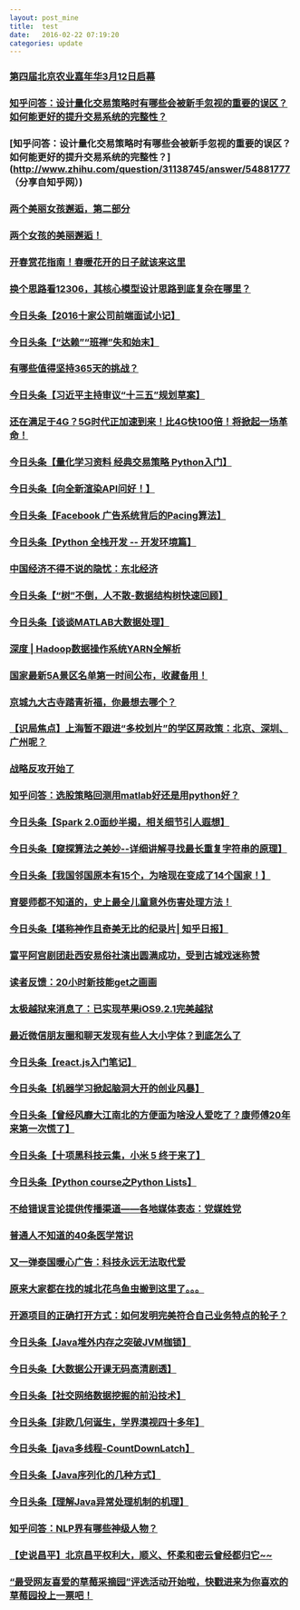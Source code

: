 ```yaml
---
layout: post_mine
title:  test
date:   2016-02-22 07:19:20
categories: update
---
```

### [第四届北京农业嘉年华3月12日启幕](https://mp.weixin.qq.com/s?__biz=MzA4MTI4MDQzNQ==&mid=401888751&idx=1&sn=5eedd24e142591c14d14b6df6feff770&scene=0&key=710a5d99946419d9b9c2e634d7dc028d84e1803730e4651333b63a187de16b60140cb458365caab83379cf6b846a9a14&ascene=7&uin=MjI4OTg2NjU%3D&devicetype=android-21&version=26030d33&nettype=cmnet&pass_ticket=4babP2Z%2B0aOBs83rgrsmfwSa0hppbQCXFYjvXwYCdAw%3D)

### [知乎问答：设计量化交易策略时有哪些会被新手忽视的重要的误区？如何能更好的提升交易系统的完整性？](http://www.zhihu.com/question/31138745/answer/54881777)

### [知乎问答：设计量化交易策略时有哪些会被新手忽视的重要的误区？如何能更好的提升交易系统的完整性？](http://www.zhihu.com/question/31138745/answer/54881777 （分享自知乎网）)

### [两个美丽女孩邂逅，第二部分](https://mp.weixin.qq.com/s?__biz=MzAxODIwNDkzMw==&mid=403803110&idx=1&sn=59e18a0b75187edbdf7d2acf64f29b77&scene=0&key=710a5d99946419d9044facc265bf5b55d2fa5e8e6ec667e24bb8ad9441d4c7b37a7ace19f14706b689a975203f960018&ascene=7&uin=MjI4OTg2NjU%3D&devicetype=android-21&version=26030d33&nettype=cmnet&pass_ticket=4babP2Z%2B0aOBs83rgrsmfwSa0hppbQCXFYjvXwYCdAw%3D)

### [两个女孩的美丽邂逅！](https://mp.weixin.qq.com/s?__biz=MzAxODIwNDkzMw==&mid=403780291&idx=1&sn=1c3884fec698bb23380265020ca088ea&scene=0&key=710a5d99946419d9b1e80c6c2eb272f2c8d6515cc0673201244cfbd17c61563c1e738552e0706a534e8854d1391190e7&ascene=7&uin=MjI4OTg2NjU%3D&devicetype=android-21&version=26030d33&nettype=cmnet&pass_ticket=4babP2Z%2B0aOBs83rgrsmfwSa0hppbQCXFYjvXwYCdAw%3D)

### [开春赏花指南！春暖花开的日子就该来这里](https://mp.weixin.qq.com/s?__biz=MjM5NDcxMTE2NA==&mid=406088732&idx=1&sn=a212f3be2e9ba17389867c9f84cc2823&scene=0&key=710a5d99946419d90856bb6470100ba254e588e5148ff13f560453814bfc7138cecc7ef093722d54e62f2b1f49912e26&ascene=7&uin=MjI4OTg2NjU%3D&devicetype=android-21&version=26030d33&nettype=cmnet&pass_ticket=4babP2Z%2B0aOBs83rgrsmfwSa0hppbQCXFYjvXwYCdAw%3D)

### [换个思路看12306，其核心模型设计思路到底复杂在哪里？](https://mp.weixin.qq.com/s?__biz=MjM5MDE0Mjc4MA==&mid=402866528&idx=1&sn=3a3e9a4c177ae9d1964b27694dba4628&scene=0&key=710a5d99946419d93b3ce410e39d163267d8ac8c4d5a175b0f280d0237ae5e6616545225c9732a572d2ba67e898bff15&ascene=7&uin=MjI4OTg2NjU%3D&devicetype=android-21&version=26030d33&nettype=cmnet&pass_ticket=4babP2Z%2B0aOBs83rgrsmfwSa0hppbQCXFYjvXwYCdAw%3D)

### [今日头条【2016十家公司前端面试小记】](http://toutiao.com/item/6254324044569510401/?iid=3578109516&app=news_article&tt_from=android_share&utm_source=email&utm_medium=toutiao_android&utm_campaign=client_share)

### [今日头条【“达赖”“班禅”失和始末】](http://toutiao.com/item/6252053060672029185/?iid=3578109516&app=news_article&tt_from=android_share&utm_source=email&utm_medium=toutiao_android&utm_campaign=client_share)

### [有哪些值得坚持365天的挑战？](https://mp.weixin.qq.com/s?__biz=MjM5NjA3OTM0MA==&mid=405076338&idx=1&sn=24d9db59a65e81f6bf9bddf8012e5ff2&scene=0&key=710a5d99946419d9d9b6e19fe6d1a914e365c039ec4ec43e0344d5420fc08a49f068c5bb70658428c9814e0a54b55822&ascene=7&uin=MjI4OTg2NjU%3D&devicetype=android-21&version=26030d33&nettype=cmnet&pass_ticket=4babP2Z%2B0aOBs83rgrsmfwSa0hppbQCXFYjvXwYCdAw%3D)

### [今日头条【习近平主持审议“十三五”规划草案】](http://toutiao.com/item/6254125668477436418/?iid=3578109516&app=news_article&tt_from=android_share&utm_source=email&utm_medium=toutiao_android&utm_campaign=client_share)

### [还在满足于4G？5G时代正加速到来！比4G快100倍！将掀起一场革命！](http://mp.weixin.qq.com/s?__biz=MjM5NzAwMzU0MA==&mid=1128663519&idx=1&sn=e0b2c638b37d915e7f5b1286d56513a6&scene=0#wechat_redirect)

### [今日头条【量化学习资料 经典交易策略 Python入门】](http://toutiao.com/item/6254393029411471873/?iid=3578109516&app=news_article&tt_from=android_share&utm_source=email&utm_medium=toutiao_android&utm_campaign=client_share)

### [今日头条【向全新渲染API问好！】](http://toutiao.com/item/6254436072625816066/?iid=3578109516&app=news_article&tt_from=android_share&utm_source=email&utm_medium=toutiao_android&utm_campaign=client_share)

### [今日头条【Facebook 广告系统背后的Pacing算法】](http://toutiao.com/item/6254399985773724162/?iid=3578109516&app=news_article&tt_from=android_share&utm_source=email&utm_medium=toutiao_android&utm_campaign=client_share)

### [今日头条【Python 全栈开发 -- 开发环境篇】](http://toutiao.com/item/6254351600416981505/?iid=3578109516&app=news_article&tt_from=android_share&utm_source=email&utm_medium=toutiao_android&utm_campaign=client_share)

### [中国经济不得不说的隐忧：东北经济](http://mp.weixin.qq.com/s?__biz=MjM5NzAwMzU0MA==&mid=1128663519&idx=4&sn=27fe27d8bf98dcd39e918562784f0016&scene=0#wechat_redirect)

### [今日头条【“树”不倒，人不散-数据结构树快速回顾】](http://toutiao.com/item/6253959549284254209/?iid=3578109516&app=news_article&tt_from=android_share&utm_source=email&utm_medium=toutiao_android&utm_campaign=client_share)

### [今日头条【谈谈MATLAB大数据处理】](http://toutiao.com/item/6254402402850439682/?iid=3578109516&app=news_article&tt_from=android_share&utm_source=email&utm_medium=toutiao_android&utm_campaign=client_share)

### [深度&nbsp;|&nbsp;Hadoop数据操作系统YARN全解析](http://mp.weixin.qq.com/s?__biz=MjM5MDE0Mjc4MA==&mid=402875530&idx=1&sn=08bc46908201bcfb7f3f563a54e44862&scene=0#wechat_redirect)

### [国家最新5A景区名单第一时间公布，收藏备用！](http://mp.weixin.qq.com/s?__biz=MjM5MTQ1NDY1Ng==&mid=404824513&idx=1&sn=1c1737b5310fa6fd38016bc475d84d20&scene=1&srcid=0224GUBVN2Jw7sHygzxjCJ83&from=groupmessage&isappinstalled=0#wechat_redirect)

### [京城九大古寺踏青祈福，你最想去哪个？](http://mp.weixin.qq.com/s?__biz=MjM5NDcxMTE2NA==&mid=406113564&idx=1&sn=56c35307f0efd1ce7cb28a679b398a3b&scene=0#wechat_redirect)

### [【识局焦点】上海暂不跟进“多校划片”的学区房政策：北京、深圳、广州呢？](http://mp.weixin.qq.com/s?__biz=MjM5NzE4MTUyMw==&mid=402344802&idx=1&sn=c8c31236a1ea2e58e890fa6d8620147f&scene=0#wechat_redirect)

### [战略反攻开始了](http://mp.weixin.qq.com/s?__biz=MjM5MTY4NzM2OQ==&mid=402133784&idx=1&sn=611af26de553835a25e48b37ae2ee80f&scene=2&srcid=02206tRvnpH77jJBwBiwAWWp&from=timeline&isappinstalled=0#wechat_redirect)

### [知乎问答：选股策略回测用matlab好还是用python好？](http://www.zhihu.com/question/30801713/answer/83455657)

### [今日头条【Spark 2.0面纱半揭，相关细节引人遐想】](http://toutiao.com/item/6254667237861360130/?iid=3578109516&app=news_article&tt_from=android_share&utm_source=email&utm_medium=toutiao_android&utm_campaign=client_share)

### [今日头条【窥探算法之美妙--详细讲解寻找最长重复字符串的原理】](http://toutiao.com/item/6254485122842624514/?iid=3578109516&app=news_article&tt_from=android_share&utm_source=email&utm_medium=toutiao_android&utm_campaign=client_share)

### [今日头条【我国邻国原本有15个，为啥现在变成了14个国家！】](http://toutiao.com/item/6252872750638039553/?iid=3578109516&app=news_article&tt_from=android_share&utm_source=email&utm_medium=toutiao_android&utm_campaign=client_share)

### [育婴师都不知道的，史上最全儿童意外伤害处理方法！](http://mp.weixin.qq.com/s?__biz=MjM5MjUxODI4MA==&mid=403543010&idx=4&sn=dca3368156ae36b994d4770357c5bdd4&scene=0#wechat_redirect)

### [今日头条【堪称神作且奇美无比的纪录片| 知乎日报】](http://toutiao.com/item/6254686549179367938/?iid=3578109516&app=news_article&tt_from=android_share&utm_source=email&utm_medium=toutiao_android&utm_campaign=client_share)

### [富平阿宫剧团赴西安易俗社演出圆满成功，受到古城戏迷称赞](http://mp.weixin.qq.com/s?__biz=MzA3MjI5NTYxNw==&mid=408166262&idx=1&sn=961a323a117aaf0598c27a0bf4a2af50&scene=0#wechat_redirect)

### [读者反馈：20小时新技能get之画画](http://mp.weixin.qq.com/s?__biz=MjM5NjA3OTM0MA==&mid=405125973&idx=1&sn=feb2a11a15529b7c3d9a5854f3fa48d6&scene=0#wechat_redirect)

### [太极越狱来消息了：已实现苹果iOS9.2.1完美越狱](http://mp.weixin.qq.com/s?__biz=MzA4ODczODExNQ==&mid=402215094&idx=1&sn=6dd07739ee4f92f9161ca627e65ad773&scene=0#wechat_redirect)

### [最近微信朋友圈和聊天发现有些人大小字体？到底怎么了](http://mp.weixin.qq.com/s?__biz=MzA4ODczODExNQ==&mid=402215094&idx=2&sn=8444eb8c11f7e6af0b82a5d6bf896dfc&scene=0#wechat_redirect)

### [今日头条【react.js入门笔记】](http://toutiao.com/item/6254688948602274306/?iid=3578109516&app=news_article&tt_from=android_share&utm_source=email&utm_medium=toutiao_android&utm_campaign=client_share)

### [今日头条【机器学习掀起脑洞大开的创业风暴】](http://toutiao.com/item/6254004778083287554/?iid=3578109516&app=news_article&tt_from=android_share&utm_source=email&utm_medium=toutiao_android&utm_campaign=client_share)

### [今日头条【曾经风靡大江南北的方便面为啥没人爱吃了？康师傅20年来第一次慌了】](http://toutiao.com/item/6254732244976402945/?iid=3578109516&app=news_article&tt_from=android_share&utm_source=email&utm_medium=toutiao_android&utm_campaign=client_share)

### [今日头条【十项黑科技云集，小米 5 终于来了】](http://toutiao.com/item/6254762742297657858/?iid=3578109516&app=news_article&tt_from=android_share&utm_source=email&utm_medium=toutiao_android&utm_campaign=client_share)

### [今日头条【Python course之Python Lists】](http://toutiao.com/item/6254632566473622017/?iid=3578109516&app=news_article&tt_from=android_share&utm_source=email&utm_medium=toutiao_android&utm_campaign=client_share)

### [不给错误言论提供传播渠道——各地媒体表态：党媒姓党](http://mp.weixin.qq.com/s?__biz=MjM5MDIwODkyMA==&mid=401458629&idx=1&sn=2e307ab28d9408ba67eb7f96597381aa&scene=0#wechat_redirect)

### [普通人不知道的40条医学常识](http://mp.weixin.qq.com/s?__biz=MjM5NjA3OTM0MA==&mid=405340603&idx=1&sn=f1fd4fdcfc3e5ebabcb5f37eff50ea05&scene=0#wechat_redirect)

### [又一弹泰国暖心广告：科技永远无法取代爱](http://mp.weixin.qq.com/s?__biz=MjM5NjU2NDkyNA==&mid=404191207&idx=1&sn=fa8e24e1bdc19006ca4395aa28bdd8c7&scene=0#wechat_redirect)

### [原来大家都在找的城北花鸟鱼虫搬到这里了。。。](http://mp.weixin.qq.com/s?__biz=MjM5ODE2ODM0MA==&mid=410176011&idx=1&sn=e11e1c626bcfe361089c9a1cc62b13bb&scene=0#wechat_redirect)

### [开源项目的正确打开方式：如何发明完美符合自己业务特点的轮子？](http://mp.weixin.qq.com/s?__biz=MjM5MDE0Mjc4MA==&mid=402884021&idx=1&sn=cbd9c385f7eaa691c6f2eb36bfadd9d8&scene=0#wechat_redirect)

### [今日头条【Java堆外内存之突破JVM枷锁】](http://toutiao.com/item/6254875430268961282/?iid=3578109516&app=news_article&tt_from=android_share&utm_source=email&utm_medium=toutiao_android&utm_campaign=client_share)

### [今日头条【大数据公开课无码高清剧透】](http://toutiao.com/item/6254830415358460418/?iid=3578109516&app=news_article&tt_from=android_share&utm_source=email&utm_medium=toutiao_android&utm_campaign=client_share)

### [今日头条【社交网络数据挖掘的前沿技术】](http://toutiao.com/item/6254791387401683457/?iid=3578109516&app=news_article&tt_from=android_share&utm_source=email&utm_medium=toutiao_android&utm_campaign=client_share)

### [今日头条【非欧几何诞生，学界漠视四十多年】](http://toutiao.com/item/6254879539688636930/?iid=3578109516&app=news_article&tt_from=android_share&utm_source=email&utm_medium=toutiao_android&utm_campaign=client_share)

### [今日头条【java多线程-CountDownLatch】](http://toutiao.com/item/6254883269221810689/?iid=3578109516&app=news_article&tt_from=android_share&utm_source=email&utm_medium=toutiao_android&utm_campaign=client_share)

### [今日头条【Java序列化的几种方式】](http://toutiao.com/item/6254855265443643905/?iid=3578109516&app=news_article&tt_from=android_share&utm_source=email&utm_medium=toutiao_android&utm_campaign=client_share)

### [今日头条【理解Java异常处理机制的机理】](http://toutiao.com/item/6254781301627290113/?iid=3578109516&app=news_article&tt_from=android_share&utm_source=email&utm_medium=toutiao_android&utm_campaign=client_share)

### [知乎问答：NLP界有哪些神级人物？](http://www.zhihu.com/question/32318281)

### [【史说昌平】北京昌平权利大，顺义、怀柔和密云曾经都归它~~](http://mp.weixin.qq.com/s?__biz=MzA4MTI4MDQzNQ==&mid=401908988&idx=2&sn=54bc35e689337c7714047a82aca37ec9&scene=0#wechat_redirect)

### [“最受网友喜爱的草莓采摘园”评选活动开始啦，快戳进来为你喜欢的草莓园投上一票吧！](http://mp.weixin.qq.com/s?__biz=MzA4MTI4MDQzNQ==&mid=401908988&idx=1&sn=9806ff86fc10b0d69b506225faedf8db&scene=0#wechat_redirect)

